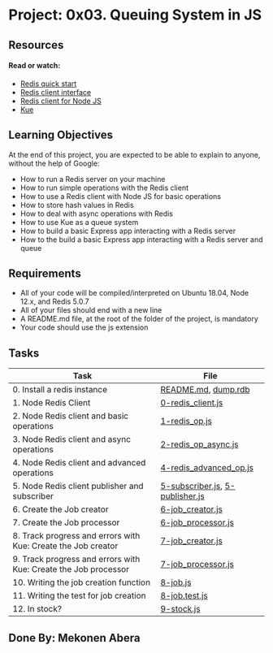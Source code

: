 # Project: 0x03. Queuing System in JS


## Resources

#### Read or watch:

* [Redis quick start](https://intranet.alxswe.com/rltoken/bD8ATSAVbine9-zEXenwyw)
* [Redis client interface](https://intranet.alxswe.com/rltoken/vFJSkoXkIvLqHzQgx8DVcw)
* [Redis client for Node JS](https://intranet.alxswe.com/rltoken/mRftfl67BrNvl-RM5JQfUA)
* [Kue](https://intranet.alxswe.com/rltoken/yTC3Ci2IV2US24xJsBfMgQ)

## Learning Objectives
At the end of this project, you are expected to be able to explain to anyone, without the help of Google:

* How to run a Redis server on your machine
* How to run simple operations with the Redis client
* How to use a Redis client with Node JS for basic operations
* How to store hash values in Redis
* How to deal with async operations with Redis
* How to use Kue as a queue system
* How to build a basic Express app interacting with a Redis server
* How to the build a basic Express app interacting with a Redis server and queue

## Requirements

* All of your code will be compiled/interpreted on Ubuntu 18.04, Node 12.x, and Redis 5.0.7
* All of your files should end with a new line
* A README.md file, at the root of the folder of the project, is mandatory
* Your code should use the js extension

## Tasks

| Task | File |
| ---- | ---- |
| 0. Install a redis instance | [README.md](./README.md), [dump.rdb](./dump.rdb) |
| 1. Node Redis Client | [0-redis_client.js](./0-redis_client.js) |
| 2. Node Redis client and basic operations | [1-redis_op.js](./1-redis_op.js) |
| 3. Node Redis client and async operations | [2-redis_op_async.js](./2-redis_op_async.js) |
| 4. Node Redis client and advanced operations | [4-redis_advanced_op.js](./4-redis_advanced_op.js) |
| 5. Node Redis client publisher and subscriber | [5-subscriber.js](./5-subscriber.js), [5-publisher.js](./5-publisher.js) |
| 6. Create the Job creator | [6-job_creator.js](./6-job_creator.js) |
| 7. Create the Job processor | [6-job_processor.js](./6-job_processor.js) |
| 8. Track progress and errors with Kue: Create the Job creator | [7-job_creator.js](./7-job_creator.js) |
| 9. Track progress and errors with Kue: Create the Job processor | [7-job_processor.js](./7-job_processor.js) |
| 10. Writing the job creation function | [8-job.js](./8-job.js) |
| 11. Writing the test for job creation | [8-job.test.js](./8-job.test.js) |
| 12. In stock? | [9-stock.js](./9-stock.js) |

## Done By: Mekonen Abera
